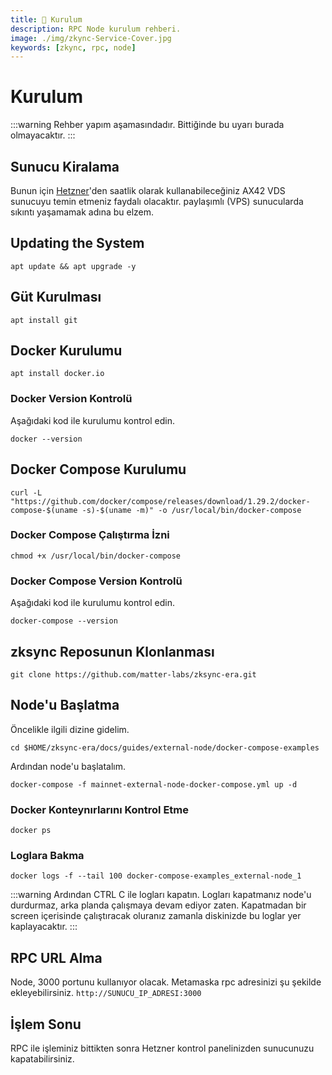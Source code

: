 ```yaml
---
title: 💾 Kurulum
description: RPC Node kurulum rehberi.
image: ./img/zkync-Service-Cover.jpg
keywords: [zkync, rpc, node]
---
```


# Kurulum
:::warning
Rehber yapım aşamasındadır. Bittiğinde bu uyarı burada olmayacaktır.
:::

## Sunucu Kiralama

Bunun için [Hetzner](https://hetzner.cloud/?ref=z9uy37L7ovja)'den saatlik olarak kullanabileceğiniz AX42 VDS sunucuyu temin etmeniz faydalı olacaktır. paylaşımlı (VPS) sunucularda sıkıntı yaşamamak adına bu elzem.


## Updating the System
```shell
apt update && apt upgrade -y
```

## Güt Kurulması
```shell
apt install git
```

## Docker Kurulumu
```shell
apt install docker.io
```
### Docker Version Kontrolü
Aşağıdaki kod ile kurulumu kontrol edin.
```shell
docker --version
```

## Docker Compose Kurulumu
```shell
curl -L "https://github.com/docker/compose/releases/download/1.29.2/docker-compose-$(uname -s)-$(uname -m)" -o /usr/local/bin/docker-compose
```

### Docker Compose Çalıştırma İzni
```shell
chmod +x /usr/local/bin/docker-compose
```

### Docker Compose Version Kontrolü
Aşağıdaki kod ile kurulumu kontrol edin.
```shell
docker-compose --version
```

## zksync Reposunun Klonlanması
```shell
git clone https://github.com/matter-labs/zksync-era.git
```

## Node'u Başlatma
Öncelikle ilgili dizine gidelim.
```shell
cd $HOME/zksync-era/docs/guides/external-node/docker-compose-examples
```

Ardından node'u başlatalım.
```shell
docker-compose -f mainnet-external-node-docker-compose.yml up -d
```

### Docker Konteynırlarını Kontrol Etme
```shell
docker ps
```  

### Loglara Bakma 
```shell
docker logs -f --tail 100 docker-compose-examples_external-node_1
```

:::warning
Ardından CTRL C ile logları kapatın. Logları kapatmanız node'u durdurmaz, arka planda çalışmaya devam ediyor zaten. Kapatmadan bir screen içerisinde çalıştıracak oluranız zamanla diskinizde bu loglar yer kaplayacaktır. 
:::

## RPC URL Alma
Node, 3000 portunu kullanıyor olacak. Metamaska rpc adresinizi şu şekilde ekleyebilirsiniz. `http://SUNUCU_IP_ADRESI:3000`


## İşlem Sonu
RPC ile işleminiz bittikten sonra Hetzner kontrol panelinizden sunucunuzu kapatabilirsiniz.

​